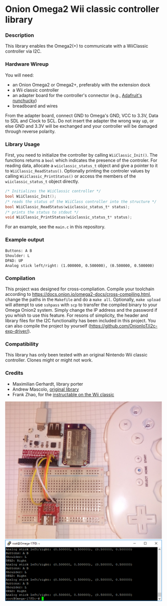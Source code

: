 # Onion Omega2 Wii classic controller library

### Description
This library enables the Omega2(+) to communicate with a WiiClassic controller via I2C.

### Hardware Wireup
You will need:
* an Onion Omega2 or Omega2+, preferably with the extension dock
* a Wii classic controller 
* an adapter board for the controller's connector (e.g., [Adafruit's nunchucky][adafruit-nunchucky])
* breadboard and wires

From the adapter board, connect GND to Omega's GND, VCC to 3.3V, Data to SDL and Clock to SCL. Do not insert the adapter the wrong way up, or else GND and 3.3V will be exchanged and your controller will be damaged through reverse polarity. 

### Library Usage

First, you need to initialize the controller by calling `WiiClassic_Init()`. The functions returns a `bool` which indicates the presence of the controler. For reading data, allocate a `wiiclassic_status_t` object and give a pointer to it to `WiiClassic_ReadStatus()`. Optionally printing the controler values by calling `WiiClassic_PrintStatus()` or access the members of the `wiiclassic_status_t` object directly. 

```c
/* Initializes the WiiClassic controller */
bool WiiClassic_Init();
/* reads the status of the WiiClass controller into the structure */
bool WiiClassic_ReadStatus(wiiclassic_status_t* status);
/* prints the status to stdout */
void WiiClassic_PrintStatus(wiiclassic_status_t* status);
``` 
For an example, see the `main.c` in this repository.

### Example output
```
Buttons: A B
Shoulder: L 
DPAD: UP 
Analog stick left/right: (1.000000, 0.500000), (0.500000, 0.500000)
```

### Compilation

This project was designed for cross-compliation. Compile your toolchain according to https://docs.onion.io/omega2-docs/cross-compiling.html, change the paths in the `Makefile` and do a `make all`. Optionally, `make upload` will attempt to use `sshpass` with `scp` to transfer the compiled binary to your Omega Onion2 system. Simply change the IP address and the password if you whish to use this feature.
For resons of simplicity, the header and library files for the I2C functionality has been included in this project. You can also compile the project by yourself (https://github.com/OnionIoT/i2c-exp-driver/).

### Compatibility
This library has only been tested with an original Nintendo Wii classic controller. Clones might or might not work.

### Credits
* Maximilian Gerhardt, library porter
* Andrew Mascolo, [original library][github-wiiclassic]
* Frank Zhao, for the [instructable on the Wii classic][instr-wiiclassic]

![hardware setup](https://raw.githubusercontent.com/gamer-cndg/omega2-wii-classic-controller/master/hw.jpg)
![example execution](https://raw.githubusercontent.com/gamer-cndg/omega2-wii-classic-controller/master/shell.png)


[adafruit-nunchucky]: <https://www.adafruit.com/product/345>
[github-wiiclassic]: <https://github.com/AndrewMascolo/WiiClassicController>
[instr-wiiclassic]: <http://www.instructables.com/id/USB-Wii-Classic-Controller/>